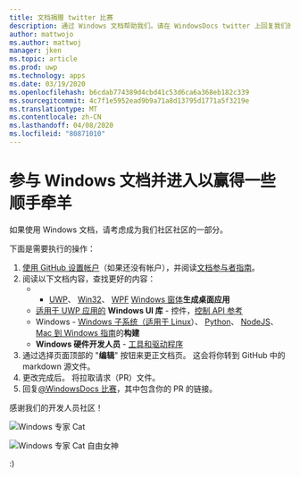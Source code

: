```yaml
---
title: 文档捐赠 twitter 比赛
description: 通过 Windows 文档帮助我们。请在 WindowsDocs twitter 上回复我们的竞赛，并将你添加到顺手牵羊 raffle。
author: mattwojo
ms.author: mattwoj
manager: jken
ms.topic: article
ms.prod: uwp
ms.technology: apps
ms.date: 03/19/2020
ms.openlocfilehash: b6cdab774389d4cbd41c53d6ca6a368eb182c339
ms.sourcegitcommit: 4c7f1e5952ead9b9a71a8d13795d1771a5f3219e
ms.translationtype: MT
ms.contentlocale: zh-CN
ms.lasthandoff: 04/08/2020
ms.locfileid: "80871010"
---
```

# <a name="contribute-to-windows-docs-and-be-entered-to-win-some-swag"></a>参与 Windows 文档并进入以赢得一些顺手牵羊

如果使用 Windows 文档，请考虑成为我们社区社区的一部分。

下面是需要执行的操作：

1. [使用 GitHub 设置帐户](https://github.com/join)（如果还没有帐户），并阅读[文档参与者指南](https://docs.microsoft.com/contribute/)。
2. 阅读以下文档内容，查找更好的内容：
    -  - [UWP](https://docs.microsoft.com/windows/uwp/)、 [Win32](https://docs.microsoft.com/windows/win32/)、 [WPF](https://docs.microsoft.com/dotnet/framework/wpf/) [Windows 窗体](https://docs.microsoft.com/dotnet/framework/winforms/)**生成桌面应用**
    - [适用于 UWP 应用的](https://docs.microsoft.com/windows/uwp/design/controls-and-patterns/) **Windows UI 库** - 控件，[控制 API 参考](https://docs.microsoft.com/uwp/api/microsoft.ui.xaml.controls?view=winui-2.3)
    - Windows - [Windows 子系统（适用于 Linux](https://docs.microsoft.com/windows/wsl/about)）、 [Python](https://docs.microsoft.com/windows/python/)、 [NodeJS](https://docs.microsoft.com/windows/nodejs/)、 [Mac 到 Windows 指南](https://docs.microsoft.com/windows/dev-environment/mac-to-windows)的**构建**
    - **Windows 硬件开发人员** - [工具和驱动程序](https://docs.microsoft.com/windows-hardware/drivers/)
3. 通过选择页面顶部的 "**编辑**" 按钮来更正文档页。 这会将你转到 GitHub 中的 markdown 源文件。
4. 更改完成后。 将拉取请求（PR）文件。
5. 回复[@WindowsDocs 比赛](https://twitter.com/WindowsDocs/status/1242088720209268736)，其中包含你的 PR 的链接。

感谢我们的开发人员社区！

![Windows 专家 Cat](images/ninjacat-emoji.png)

![Windows 专家 Cat 自由女神](images/ninjacat-statue.png)

:)
